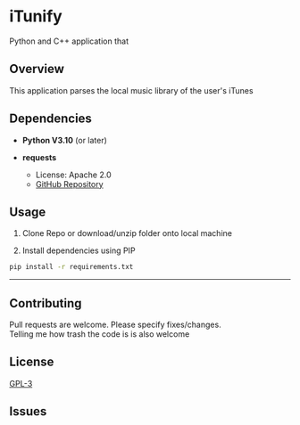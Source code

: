 # iTunify

Python and C++ application that 

## Overview
This application parses the local music library of the user's iTunes 



## Dependencies
- **Python V3.10** (or later)


- **requests**
  - License: Apache 2.0
  - [GitHub Repository](https://github.com/psf/requests)



## Usage
1. Clone Repo or download/unzip folder onto local machine

2. Install dependencies using PIP

```bash
pip install -r requirements.txt
```
---

## Contributing
Pull requests are welcome. Please specify fixes/changes.  
Telling me how trash the code is is also welcome

## License
[GPL-3](https://choosealicense.com/licenses/gpl-3.0/)


## Issues
